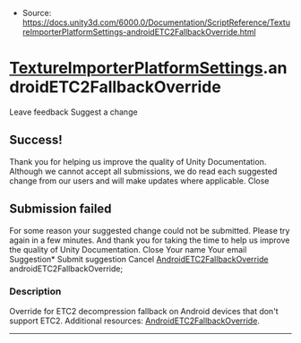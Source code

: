 * Source: https://docs.unity3d.com/6000.0/Documentation/ScriptReference/TextureImporterPlatformSettings-androidETC2FallbackOverride.html

#  [TextureImporterPlatformSettings](https://docs.unity3d.com/6000.0/Documentation/ScriptReference/TextureImporterPlatformSettings.html).androidETC2FallbackOverride
Leave feedback
Suggest a change
## Success!
Thank you for helping us improve the quality of Unity Documentation. Although we cannot accept all submissions, we do read each suggested change from our users and will make updates where applicable.
Close
## Submission failed
For some reason your suggested change could not be submitted. Please <a>try again</a> in a few minutes. And thank you for taking the time to help us improve the quality of Unity Documentation.
Close
Your name Your email Suggestion* Submit suggestion
Cancel
[AndroidETC2FallbackOverride](https://docs.unity3d.com/6000.0/Documentation/ScriptReference/AndroidETC2FallbackOverride.html) androidETC2FallbackOverride; 
### Description
Override for ETC2 decompression fallback on Android devices that don't support ETC2.
Additional resources: [AndroidETC2FallbackOverride](https://docs.unity3d.com/6000.0/Documentation/ScriptReference/AndroidETC2FallbackOverride.html).
* * *

